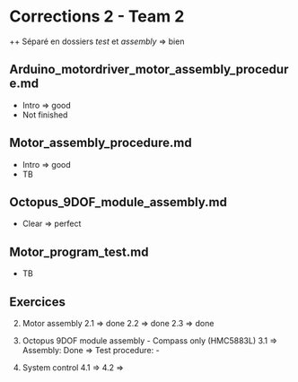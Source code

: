 # Corrections 2 - Team 2

++ Séparé en dossiers _test_ et _assembly_ => bien



## Arduino_motordriver_motor_assembly_procedure.md

- Intro => good
- Not finished


## Motor_assembly_procedure.md

- Intro => good
- TB

## Octopus_9DOF_module_assembly.md

- Clear => perfect

## Motor_program_test.md

- TB

## Exercices

2. Motor assembly
		2.1 => done
		2.2 => done
		2.3 => done

3. Octopus 9DOF module assembly - Compass only (HMC5883L)
3.1 => Assembly: Done
	=> Test procedure: -

4. System control
4.1 =>
4.2 =>
